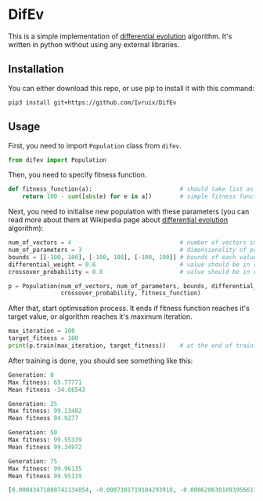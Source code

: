 # DifEv
This is a simple implementation of [differential evolution](https://en.wikipedia.org/wiki/Differential_evolution) algorithm. It's written in python without using any external libraries.

## Installation
You can either download this repo, or use pip to install it with this command:
```
pip3 install git+https://github.com/Ivruix/DifEv
```

## Usage
First, you need to import `Population` class from `difev`.
```python
from difev import Population
```
Then, you need to specify fitness function.
```python
def fitness_function(a):                         # should take list as an argument
    return 100 - sum([abs(e) for e in a])        # simple fitness function
```
Next, you need to initialise new population with these parameters (you can read more about them at Wikipedia page about [differential evolution](https://en.wikipedia.org/wiki/Differential_evolution) algorithm):
```python
num_of_vectors = 4                               # number of vectors in population, must be >= 4  
num_of_parameters = 3                            # dimensionality of problem, must be >= 1
bounds = [[-100, 100], [-100, 100], [-100, 100]] # bounds of each value, consists of pairs [min_value, max_value]
differential_weight = 0.6                        # value should be in range [0,2]
crossover_probability = 0.8                      # value should be in range [0,1]

p = Population(num_of_vectors, num_of_parameters, bounds, differential_weight, 
               crossover_probability, fitness_function)
```
After that, start optimisation process. It ends if fitness function reaches it's target value, or algorithm reaches it's maximum iteration.
```python
max_iteration = 100
target_fitness = 100
print(p.train(max_iteration, target_fitness))    # at the end of training returns best solution
```
After training is done, you should see something like this:
```python
Generation: 0
Max fitness: 65.77771
Mean fitness -34.66543

Generation: 25
Max fitness: 99.13482
Mean fitness 94.9277

Generation: 50
Max fitness: 99.55339
Mean fitness 99.34972

Generation: 75
Max fitness: 99.96135
Mean fitness 99.95119

[0.00043471808742134854, -0.0007301719104293918, -0.0006206301893956611]
```
